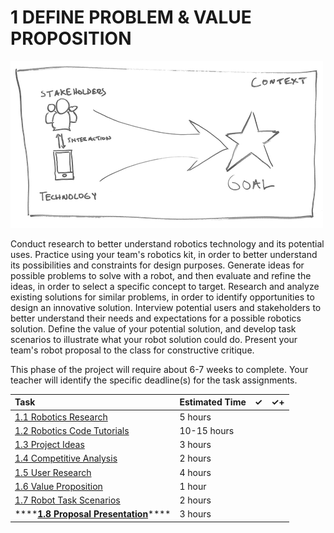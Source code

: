 # 1 DEFINE PROBLEM & VALUE PROPOSITION

![](../../.gitbook/assets/phase-1-process.png)

Conduct research to better understand robotics technology and its potential uses. Practice using your team's robotics kit, in order to better understand its possibilities and constraints for design purposes. Generate ideas for possible problems to solve with a robot, and then evaluate and refine the ideas, in order to select a specific concept to target. Research and analyze existing solutions for similar problems, in order to identify opportunities to design an innovative solution. Interview potential users and stakeholders to better understand their needs and expectations for a possible robotics solution. Define the value of your potential solution, and develop task scenarios to illustrate what your robot solution could do. Present your team's robot proposal to the class for constructive critique.

This phase of the project will require about 6-7 weeks to complete. Your teacher will identify the specific deadline\(s\) for the task assignments.

| Task | Estimated Time | ✓ | ✓+ |
| :--- | :--- | :--- | :--- |
| [1.1 Robotics Research](1.1-robotics-research.md) | 5 hours |  |  |
| [1.2 Robotics Code Tutorials](1.2-robotics-code-tutorials.md) | 10-15 hours |  |  |
| [1.3 Project Ideas](1.3-project-ideas.md) | 3 hours |  |  |
| [1.4 Competitive Analysis](1.4-competitive-analysis.md) | 2 hours |  |  |
| [1.5 User Research](1.5-user-research.md) | 4 hours |  |  |
| [1.6 Value Proposition](1.6-value-proposition.md) | 1 hour |  |  |
| [1.7 Robot Task Scenarios](1.7-robot-task-scenarios.md) | 2 hours |  |  |
| \*\*\*\*[**1.8 Proposal Presentation**](1.8-proposal-presentation.md)\*\*\*\* | 3 hours |  |  |



